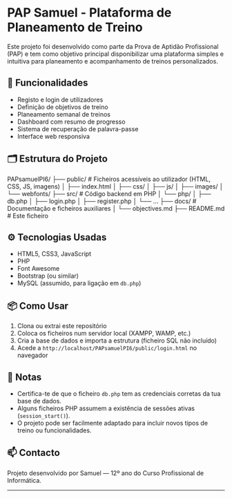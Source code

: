 # PAP Samuel - Plataforma de Planeamento de Treino

Este projeto foi desenvolvido como parte da Prova de Aptidão Profissional (PAP) e tem como objetivo principal disponibilizar uma plataforma simples e intuitiva para planeamento e acompanhamento de treinos personalizados.

## 🧠 Funcionalidades

- Registo e login de utilizadores
- Definição de objetivos de treino
- Planeamento semanal de treinos
- Dashboard com resumo de progresso
- Sistema de recuperação de palavra-passe
- Interface web responsiva

## 🗂 Estrutura do Projeto

PAPsamuelPI6/
├── public/                # Ficheiros acessíveis ao utilizador (HTML, CSS, JS, imagens)
│   ├── index.html
│   ├── css/
│   ├── js/
│   ├── images/
│   └── webfonts/
├── src/                   # Código backend em PHP
│   └── php/
│       ├── db.php
│       ├── login.php
│       ├── register.php
│       └── ...
├── docs/                  # Documentação e ficheiros auxiliares
│   └── objectives.md
├── README.md              # Este ficheiro

## ⚙️ Tecnologias Usadas

- HTML5, CSS3, JavaScript
- PHP
- Font Awesome
- Bootstrap (ou similar)
- MySQL (assumido, para ligação em `db.php`)

## 📦 Como Usar

1. Clona ou extrai este repositório
2. Coloca os ficheiros num servidor local (XAMPP, WAMP, etc.)
3. Cria a base de dados e importa a estrutura (ficheiro SQL não incluído)
4. Acede a `http://localhost/PAPsamuelPI6/public/login.html` no navegador

## 🧾 Notas

- Certifica-te de que o ficheiro `db.php` tem as credenciais corretas da tua base de dados.
- Alguns ficheiros PHP assumem a existência de sessões ativas (`session_start()`).
- O projeto pode ser facilmente adaptado para incluir novos tipos de treino ou funcionalidades.

## 📫 Contacto

Projeto desenvolvido por Samuel — 12º ano do Curso Profissional de Informática.

---

